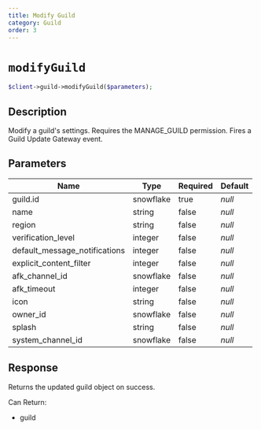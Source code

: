 ```yaml
---
title: Modify Guild
category: Guild
order: 3
---
```


# `modifyGuild`

```php
$client->guild->modifyGuild($parameters);
```

## Description

Modify a guild&#039;s settings. Requires the MANAGE_GUILD permission.  Fires a Guild Update Gateway event.

## Parameters


Name | Type | Required | Default
--- | --- | --- | ---
guild.id | snowflake | true | *null*
name | string | false | *null*
region | string | false | *null*
verification_level | integer | false | *null*
default_message_notifications | integer | false | *null*
explicit_content_filter | integer | false | *null*
afk_channel_id | snowflake | false | *null*
afk_timeout | integer | false | *null*
icon | string | false | *null*
owner_id | snowflake | false | *null*
splash | string | false | *null*
system_channel_id | snowflake | false | *null*

## Response

Returns the updated guild object on success.

Can Return:

* guild
